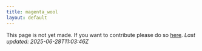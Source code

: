 ```yaml
---
title: magenta_wool
layout: default
---
```


This page is not yet made. If you want to contribute please do so [here](https://github.com/CrazyH2/Bigstone/blob/wiki/components/magenta_wool.md).
_Last updated: 2025-06-28T11:03:46Z_
